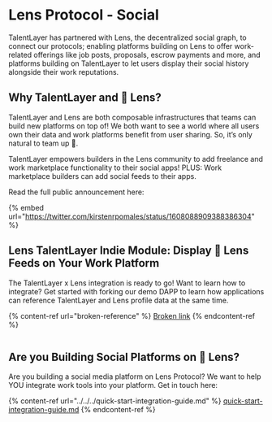 # Lens Protocol - Social

TalentLayer has partnered with Lens, the decentralized social graph, to connect our protocols; enabling platforms building on Lens to offer work-related offerings like job posts, proposals, escrow payments and more, and platforms building on TalentLayer to let users display their social history alongside their work reputations.&#x20;

## Why TalentLayer and 🌱 Lens?

TalentLayer and Lens are both composable infrastructures that teams can build new platforms on top of! We both want to see a world where all users own their data and work platforms benefit from user sharing. So, it’s only natural to team up 🤝.

TalentLayer empowers builders in the Lens community to add freelance and work marketplace functionality to their social apps! PLUS: Work marketplace builders can add social feeds to their apps.

Read the full public announcement here:&#x20;

{% embed url="https://twitter.com/kirstenrpomales/status/1608088909388386304" %}

## Lens TalentLayer Indie Module: Display 🌱 Lens Feeds on Your Work Platform

The TalentLayer x Lens integration is ready to go! Want to learn how to integrate? Get started with forking our demo DAPP to learn how applications can reference TalentLayer and Lens profile data at the same time.

{% content-ref url="broken-reference" %}
[Broken link](broken-reference)
{% endcontent-ref %}

<figure><img src="../../../.gitbook/assets/Screen Shot 2023-03-25 at 12.14.22 PM.png" alt=""><figcaption></figcaption></figure>

## Are you Building Social Platforms on 🌱 Lens?

Are you building a social media platform on Lens Protocol? We want to help YOU integrate work tools into your platform. Get in touch here:&#x20;

{% content-ref url="../../../quick-start-integration-guide.md" %}
[quick-start-integration-guide.md](../../../quick-start-integration-guide.md)
{% endcontent-ref %}

